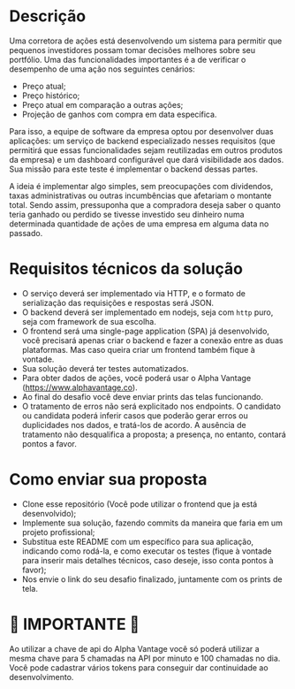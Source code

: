 # Descrição

Uma corretora de ações está desenvolvendo um sistema para permitir que pequenos investidores possam tomar decisões melhores sobre seu portfólio. Uma das funcionalidades importantes é a de verificar o desempenho de uma ação nos seguintes cenários:

- Preço atual;
- Preço histórico;
- Preço atual em comparação a outras ações;
- Projeção de ganhos com compra em data específica.

Para isso, a equipe de software da empresa optou por desenvolver duas aplicações: um serviço de backend especializado nesses requisitos (que permitirá que essas funcionalidades sejam reutilizadas em outros produtos da empresa) e um dashboard configurável que dará visibilidade aos dados. Sua missão para este teste é implementar o backend dessas partes.

A ideia é implementar algo simples, sem preocupações com dividendos, taxas administrativas ou outras incumbências que afetariam o montante total. Sendo assim, pressuponha que a compradora deseja saber o quanto teria ganhado ou perdido se tivesse investido seu dinheiro numa determinada quantidade de ações de uma empresa em alguma data no passado.

# Requisitos técnicos da solução

- O serviço deverá ser implementado via HTTP, e o formato de serialização das requisições e respostas será JSON.
- O backend deverá ser implementado em nodejs, seja com `http` puro, seja com framework de sua escolha.
- O frontend será uma single-page application (SPA) já desenvolvido, você precisará apenas criar o backend e fazer a conexão entre as duas plataformas. Mas caso queira criar um frontend também fique à vontade.
- Sua solução deverá ter testes automatizados.
- Para obter dados de ações, você poderá usar o Alpha Vantage (https://www.alphavantage.co).
- Ao final do desafio você deve enviar prints das telas funcionando.
- O tratamento de erros não será explicitado nos endpoints. O candidato ou candidata poderá inferir casos que poderão gerar erros ou duplicidades nos dados, e tratá-los de acordo. A ausência de tratamento não desqualifica a proposta; a presença, no entanto, contará pontos a favor.

# Como enviar sua proposta

- Clone esse repositório (Você pode utilizar o frontend que ja está desenvolvido);
- Implemente sua solução, fazendo commits da maneira que faria em um projeto profissional;
- Substitua este README com um específico para sua aplicação, indicando como rodá-la, e como executar os testes (fique à vontade para inserir mais detalhes técnicos, caso deseje, isso conta pontos à favor);
- Nos envie o link do seu desafio finalizado, juntamente com os prints de tela.

# 🚨 IMPORTANTE 🚨

Ao utilizar a chave de api do Alpha Vantage você só poderá utilizar a mesma chave para 5 chamadas na API por minuto e 100 chamadas no dia.
Você pode cadastrar vários tokens para conseguir dar continuidade ao desenvolvimento.
